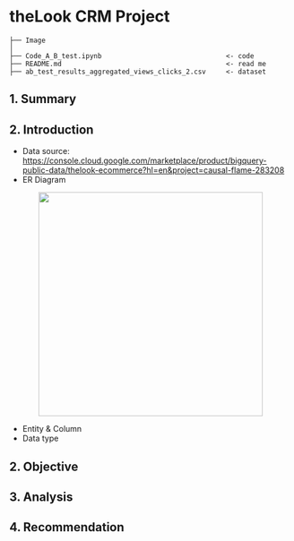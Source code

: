 # theLook CRM Project
```
├── Image                       
│
├── Code_A_B_test.ipynb                               <- code
├── README.md                                         <- read me
├── ab_test_results_aggregated_views_clicks_2.csv     <- dataset

```
## 1. Summary

## 2. Introduction
- Data source: https://console.cloud.google.com/marketplace/product/bigquery-public-data/thelook-ecommerce?hl=en&project=causal-flame-283208
- ER Diagram
<div style="text-align:center;">

<img src="https://github.com/Taweilo/theLook_CRM/blob/main/Image/theLook_ERD.jpg" width="400">

</div>



- Entity & Column
- Data type

## 2. Objective

## 3. Analysis

## 4. Recommendation
